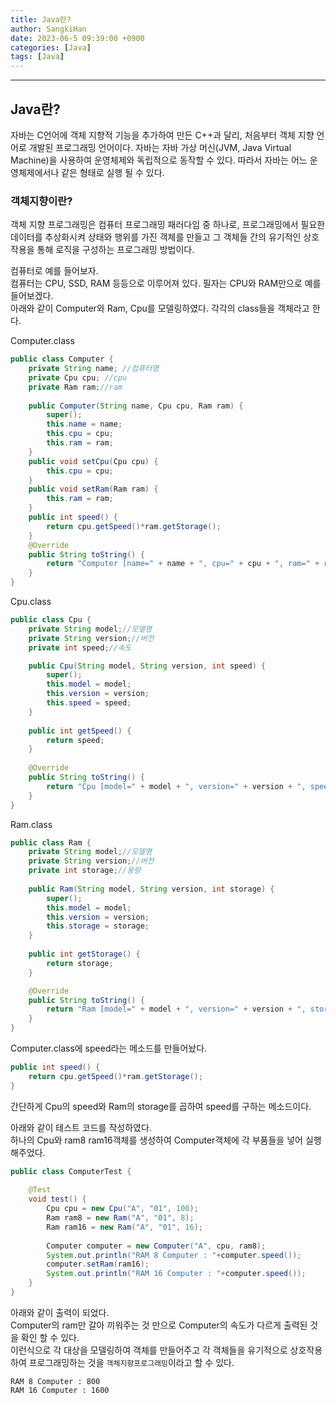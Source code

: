 ```yaml
---
title: Java란?
author: SangkiHan
date: 2023-06-5 09:39:00 +0900
categories: [Java]
tags: [Java]
---
```

------------
## Java란?
자바는 C언어에 객체 지향적 기능을 추가하여 만든 C++과 달리, 처음부터 객체 지향 언어로 개발된 프로그래밍 언어이다. 자바는 자바 가상 머신(JVM, Java Virtual Machine)을 사용하여 운영체제와 독립적으로 동작할 수 있다. 
따라서 자바는 어느 운영체제에서나 같은 형태로 실행 될 수 있다.

### 객체지향이란?
객체 지향 프로그래밍은 컴퓨터 프로그래밍 패러다임 중 하나로, 프로그래밍에서 필요한 데이터를 추상화시켜 상태와 행위를 가진 객체를 만들고 그 객체들 간의 유기적인 상호작용을 통해 로직을 구성하는 프로그래밍 방법이다.

컴퓨터로 예를 들어보자.  
컴퓨터는 CPU, SSD, RAM 등등으로 이루어져 있다. 필자는 CPU와 RAM만으로 예를 들어보겠다.  
아래와 같이 Computer와 Ram, Cpu를 모델링하였다. 각각의 class들을 객체라고 한다.  

Computer.class  
``` java
public class Computer {
	private String name; //컴퓨터명
	private Cpu cpu; //cpu
	private Ram ram;//ram
	
	public Computer(String name, Cpu cpu, Ram ram) {
		super();
		this.name = name;
		this.cpu = cpu;
		this.ram = ram;
	}
	public void setCpu(Cpu cpu) {
		this.cpu = cpu;
	}
	public void setRam(Ram ram) {
		this.ram = ram;
	}
	public int speed() {
		return cpu.getSpeed()*ram.getStorage();
	}
	@Override
	public String toString() {
		return "Computer [name=" + name + ", cpu=" + cpu + ", ram=" + ram + "]";
	}
}
```

Cpu.class  
``` java
public class Cpu {
	private String model;//모델명
	private String version;//버전
	private int speed;//속도

	public Cpu(String model, String version, int speed) {
		super();
		this.model = model;
		this.version = version;
		this.speed = speed;
	}
	
	public int getSpeed() {
		return speed;
	}
	
	@Override
	public String toString() {
		return "Cpu [model=" + model + ", version=" + version + ", speed=" + speed + "]";
	}
}
```

Ram.class  
``` java
public class Ram {
	private String model;//모델명
	private String version;//버전
	private int storage;//용량
	
	public Ram(String model, String version, int storage) {
		super();
		this.model = model;
		this.version = version;
		this.storage = storage;
	}
	
	public int getStorage() {
		return storage;
	}

	@Override
	public String toString() {
		return "Ram [model=" + model + ", version=" + version + ", storage=" + storage + "]";
	}
}
```

Computer.class에 speed라는 메소드를 만들어놨다.  
```java
public int speed() {
	return cpu.getSpeed()*ram.getStorage();
}
```
간단하게 Cpu의 speed와 Ram의 storage를 곱하여 speed를 구하는 메소드이다.  
  
아래와 같이 테스트 코드를 작성하였다.  
하나의 Cpu와 ram8 ram16객체를 생성하여 Computer객체에 각 부품들을 넣어 실행해주었다.  
``` java
public class ComputerTest {
	
	@Test
	void test() {
		Cpu cpu = new Cpu("A", "01", 100);
		Ram ram8 = new Ram("A", "01", 8);
		Ram ram16 = new Ram("A", "01", 16);
		
		Computer computer = new Computer("A", cpu, ram8);
		System.out.println("RAM 8 Computer : "+computer.speed());
		computer.setRam(ram16);
		System.out.println("RAM 16 Computer : "+computer.speed());
	}
}
```

아래와 같이 출력이 되었다.  
Computer의 ram만 갈아 끼워주는 것 만으로 Computer의 속도가 다르게 출력된 것을 확인 할 수 있다.  
이런식으로 각 대상을 모델링하여 객체를 만들어주고 각 객체들을 유기적으로 상호작용하여 프로그래밍하는 것을 ````객체지향프로그래밍````이라고 할 수 있다.

``` text
RAM 8 Computer : 800
RAM 16 Computer : 1600
```